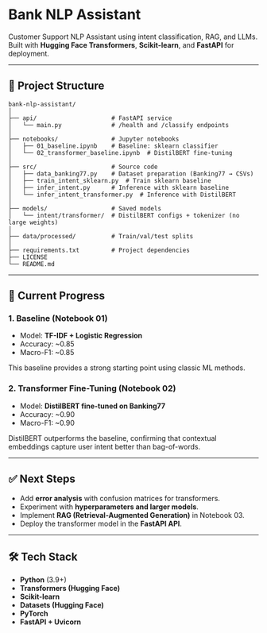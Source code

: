 # Bank NLP Assistant

Customer Support NLP Assistant using intent classification, RAG, and LLMs.  
Built with **Hugging Face Transformers**, **Scikit-learn**, and **FastAPI** for deployment.

---

## 📂 Project Structure
```
bank-nlp-assistant/
│
├── api/                     # FastAPI service
│   └── main.py              # /health and /classify endpoints
│
├── notebooks/               # Jupyter notebooks
│   ├── 01_baseline.ipynb    # Baseline: sklearn classifier
│   └── 02_transformer_baseline.ipynb  # DistilBERT fine-tuning
│
├── src/                     # Source code
│   ├── data_banking77.py    # Dataset preparation (Banking77 → CSVs)
│   ├── train_intent_sklearn.py  # Train sklearn baseline
│   ├── infer_intent.py      # Inference with sklearn baseline
│   └── infer_intent_transformer.py  # Inference with DistilBERT
│
├── models/                  # Saved models
│   └── intent/transformer/  # DistilBERT configs + tokenizer (no large weights)
│
├── data/processed/          # Train/val/test splits
│
├── requirements.txt         # Project dependencies
├── LICENSE
└── README.md
```

---

## 🚀 Current Progress

### 1. Baseline (Notebook 01)
- Model: **TF-IDF + Logistic Regression**
- Accuracy: ~0.85
- Macro-F1: ~0.85

This baseline provides a strong starting point using classic ML methods.

### 2. Transformer Fine-Tuning (Notebook 02)
- Model: **DistilBERT fine-tuned on Banking77**
- Accuracy: ~0.90
- Macro-F1: ~0.90

DistilBERT outperforms the baseline, confirming that contextual embeddings capture user intent better than bag-of-words.

---

## ✅ Next Steps
- Add **error analysis** with confusion matrices for transformers.
- Experiment with **hyperparameters and larger models**.
- Implement **RAG (Retrieval-Augmented Generation)** in Notebook 03.
- Deploy the transformer model in the **FastAPI API**.

---

## 🛠️ Tech Stack
- **Python** (3.9+)
- **Transformers (Hugging Face)**
- **Scikit-learn**
- **Datasets (Hugging Face)**
- **PyTorch**
- **FastAPI + Uvicorn**

